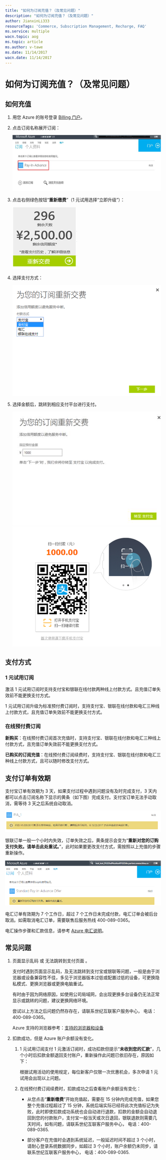 ```yaml
---
title: "如何为订阅充值？（及常见问题）"
description: "如何为订阅充值？（及常见问题）"
author: JianxinLi333
resourceTags: 'Commerce, Subscription Management, Recharge, FAQ'
ms.service: multiple
wacn.topic: aog
ms.topic: article
ms.author: v-tawe
ms.date: 11/14/2017
wacn.date: 11/14/2017
---
```


# 如何为订阅充值？（及常见问题）

## 如何充值

1. 用您 Azure 的账号登录 [Billing 门户](https://account.windowsazure.cn/Subscriptions)。

2. 点击订阅名称展开订阅：

    ![01](media/aog-subscription-management-recharge-faq/01.png)

3. 点击右侧绿色按钮“**重新缴费**”（1 元试用选择“立即升级”）：

    ![02](media/aog-subscription-management-recharge-faq/02.png)

4. 选择支付方式：

    ![03](media/aog-subscription-management-recharge-faq/03.png)

5. 选择金额后，跳转到相应支付平台进行支付。

    ![04](media/aog-subscription-management-recharge-faq/04.png)
    ![05](media/aog-subscription-management-recharge-faq/05.png)

## 支付方式

### 1 元试用订阅

激活 1 元试用订阅时支持支付宝和银联在线付款两种线上付款方式。且充值订单失效前不能更换支付方式。

1 元试用订阅升级为标准预付费订阅时，支持支付宝、银联在线付款和电汇三种线上付款方式，且充值订单失效前不能更换支付方式。

### 在线预付费订阅

**新购买**：在线预付费订阅首次充值时，支持支付宝、银联在线付款和电汇三种线上付款方式，且充值订单失效前不能更换支付方式。

**已购买的订阅充值**：在线预付费订阅续费时，支持支付宝、银联在线付款和电汇三种线上付款方式，且可以随时修改支付方式。

## 支付订单有效期

支付宝订单有效期为 3 天，如果支付过程中遇到问题没有及时完成支付，3 天内都可以点击订阅名称下显示的黄条（如下图）完成支付。支付宝订单无法手动取消，需等待 3 天之后系统自动取消。

![06](media/aog-subscription-management-recharge-faq/06.png)

银联订单一般一个小时内失效，订单失效之后，黄条提示会变为“**重新对您的订购支付失败。请单击此处重试。**”，此时如果要更改支付方式，需按照以上充值的步骤重新操作。

![07](media/aog-subscription-management-recharge-faq/07.png)

电汇订单有效期为 7 个工作日，超过 7 个工作日未完成付款，电汇订单会被后台取消。如需取消电汇订单，需要联售后服务热线 400-089-0365。

电汇操作步骤和汇款信息，请参考 [Azure 电汇说明](https://www.azure.cn/pricing/billing/azure-wire-transfer-overview)。

## 常见问题

1. 页面显示乱码 或 无法跳转到支付页面 。

    支付时遇到页面显示乱码，及无法跳转到支付宝或银联等问题，一般是由于浏览器或设备兼容性不佳，多见于浏览器版本过低或配置过低的设备，可更换隐私模式、更换浏览器或更换电脑重试。

    有时由于因为网络原因，如使用公司局域网，会出现更换多台设备仍无法正常显示或跳转的问题，建议更换网络环境。

    尝试以上方法之后问题仍然存存在，请联系世纪互联客户服务中心， 电话：400-089-0365。

    Azure 支持的浏览器参考：[支持的浏览器和设备](https://docs.azure.cn/zh-cn/azure-preview-portal-supported-browsers-devices)

2. 扣款成功，但是 Azure 账户余额没有变化。

    1. 1 元试用订阅支付 1 元激活订阅时，成功扣款但提示“**未收到您的汇款**”，几个小时后扣款金额退回支付账户，重新操作此问题已依旧存在，原因如下：

        根据试用活动的使用规定，每位新客户仅限一次优惠机会，多次申请 1 元试用会出现以上问题。

    2. 在线预付费订阅续费时，扣款成功之后查看账户余额没有变化：

        * 从您点击“**重新缴费**”开始充值起，需要在 15 分钟内完成充值，如果您整个充值过程超过了 15 分钟，系统后端实际已经将此次充值标记为失败，此时即使扣款成功系统也会自动进行退款，扣款的金额会自动退回到您的付款账户，支付宝一般当天或次日退回，银联退款则需要几天时间，如有问题，请联系世纪互联客户服务中心， 电话：400-089-0365.

        * 部分客户在充值时会遇到系统延迟，一般延迟时间不超过 3 个小时，请耐心登录系统数据同步，如超过 3 个小时，账户余额仍未同步，请联系世纪互联客户服务中心， 电话：400-089-0365.